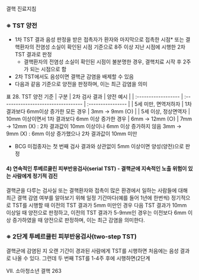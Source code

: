 결핵 진료지침

### ※ TST 양전
- 1차 TST 결과 음성 판정을 받은 접촉자가 환자와 마지막으로 접촉한 시점* 또는 결핵환자의 전염성 소실이 확인된 시점 기준으로 8주 이상 지난 시점에 시행한 2차 TST 결과로 판정
    * 결핵환자의 전염성 소실이 확인된 시점이 불분명한 경우, 결핵치료 시작 후 2주가 되는 시점으로 함
- 2차 TST에서도 음성이면 결핵균 감염을 배제할 수 있음
- 다음과 같음 기준으로 양전을 판정하며, 이는 최근 감염을 의미

표 28. TST 양전 기준
| 구분 | 2차 검사 결과 | 양전 예시 |
| :------------------ | :---------------------------------- | :---------------- |
| 5세 미만, 면역저하자 | 1차 결과보다 6mm이상 증가한 모든 경우 | 3mm → 9mm (○) |
| 5세 이상, 정상면역자 | 10mm 이상이면서 1차 결과보다 6mm 이상 증가한 경우 | 6mm → 12mm (○) |
7mm → 12mm (X) : 2차 결과값이 10mm 이상이나 6mm 이상 증가하지 않음
3mm → 9mm (X) : 6mm 이상 증가했으나 2차 결과값이 10mm 미만
* BCG 미접종자는 첫 번째 검사 결과와 상관없이 5mm 이상이면 양성(양전)으로 판정

#### 4) 연속적인 투베르쿨린 피부반응검사(serial TST) - 결핵균에 지속적인 노출 위험이 있는 사람에게 정기적 검진
결핵균을 다루는 검사실 또는 결핵환자와 접촉이 많은 환경에서 일하는 사람들에 대해 최근 결핵 감염 여부를 알아보기 위해 일정 기간마다(예를 들어 1년에 한번씩) 정기적으로 TST를 시행할 때 이전의 TST 결과가 5mm 미만인 경우 다음 TST 결과가 10mm 이상일 때 양전으로 판정하고, 이전의 TST 결과가 5-9mm인 경우는 이전보다 6mm 이상 증가하였을 때 양전으로 판정하며, 이는 최근 감염을 의미한다.

### ※ 2단계 투베르쿨린 피부반응검사(two-step TST)
결핵균에 감염된 지 오랜 기간이 경과된 사람에게 TST를 시행하면 처음에는 음성 결과로 나올 수 있다. 그런데 두 번째 TST를 1-4주 후에 시행하면(2단계

VII. 소아청소년 결핵 <PAGE>263